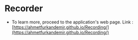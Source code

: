# Recorder

* To learn more, proceed to the application's web page. Link : [https://ahmetfurkandemir.github.io/Recording/](https://ahmetfurkandemir.github.io/Recording/) 
